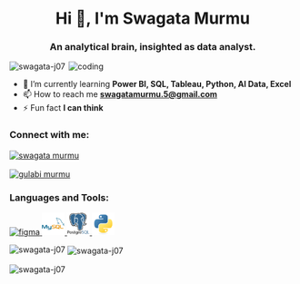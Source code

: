 <h1 align="center">Hi 👋, I'm Swagata Murmu</h1>

<h3 align="center">An analytical brain, insighted as data analyst.</h3>

<img align="right" alt="coding" width="400" src="https://media1.giphy.com/media/v1.Y2lkPTc5MGI3NjExa2U3M3VsdTlxMnRhaGlzd3cyZDA4MTIzMW5hYTBiYTRoamZrM2w4ZyZlcD12MV9pbnRlcm5hbF9naWZfYnlfaWQmY3Q9Zw/sEMu2NazME9xcw92Zs/giphy.gif">

<p align="left"> <img src="https://komarev.com/ghpvc/?username=swagata-j07&label=Profile%20views&color=0e75b6&style=flat" alt="swagata-j07" /> </p>

- 🌱 I’m currently learning **Power BI, SQL, Tableau, Python, AI Data, Excel**
- 📫 How to reach me **swagatamurmu.5@gmail.com**
- ⚡ Fun fact **I can think**

<h3 align="left">Connect with me:</h3>

<p align="left">

<a href="https://linkedin.com/in/swagata murmu" target="blank"><img align="center" src="https://raw.githubusercontent.com/rahuldkjain/github-profile-readme-generator/master/src/images/icons/Social/linked-in-alt.svg" alt="swagata murmu" height="30" width="40" /></a>

<a href="https://fb.com/gulabi murmu" target="blank"><img align="center" src="https://raw.githubusercontent.com/rahuldkjain/github-profile-readme-generator/master/src/images/icons/Social/facebook.svg" alt="gulabi murmu" height="30" width="40" /></a>

</p>

<h3 align="left">Languages and Tools:</h3>

<p align="left"> <a href="https://www.figma.com/" target="_blank" rel="noreferrer"> <img src="https://www.vectorlogo.zone/logos/figma/figma-icon.svg" alt="figma" width="40" height="40"/> </a> <a href="https://www.mysql.com/" target="_blank" rel="noreferrer"> <img src="https://raw.githubusercontent.com/devicons/devicon/master/icons/mysql/mysql-original-wordmark.svg" alt="mysql" width="40" height="40"/> </a> <a href="https://www.postgresql.org" target="_blank" rel="noreferrer"> <img src="https://raw.githubusercontent.com/devicons/devicon/master/icons/postgresql/postgresql-original-wordmark.svg" alt="postgresql" width="40" height="40"/> </a> <a href="https://www.python.org" target="_blank" rel="noreferrer"> <img src="https://raw.githubusercontent.com/devicons/devicon/master/icons/python/python-original.svg" alt="python" width="40" height="40"/> </a> </p>

<p><img align="left" src="https://github-readme-stats.vercel.app/api/top-langs?username=swagata-j07&show_icons=true&locale=en&layout=compact" alt="swagata-j07" /></p>

<p>&nbsp;<img align="center" src="https://github-readme-stats.vercel.app/api?username=swagata-j07&show_icons=true&locale=en" alt="swagata-j07" /></p>

<p><img align="center" src="https://github-readme-streak-stats.herokuapp.com/?user=swagata-j07&" alt="swagata-j07" /></p>
